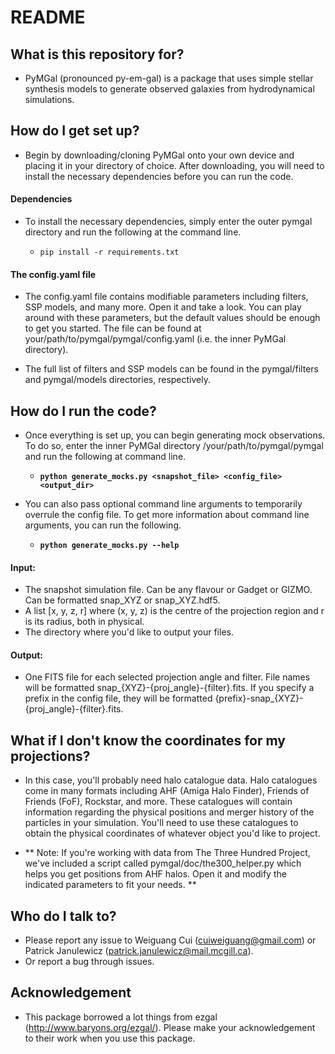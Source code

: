 # README


## What is this repository for?

* PyMGal (pronounced py-em-gal) is a package that uses simple stellar synthesis models to generate observed galaxies from hydrodynamical simulations.

## How do I get set up?

* Begin by downloading/cloning PyMGal onto your own device and placing it in your directory of choice. After downloading, you will need to install the necessary dependencies before you can run the code.

#### Dependencies 

* To install the necessary dependencies, simply enter the outer pymgal directory and run the following at the command line.

    * `pip install -r requirements.txt`


#### The config.yaml file

* The config.yaml file contains modifiable parameters including filters, SSP models, and many more. Open it and take a look. You can play around with these parameters, but the default values should be enough to get you started. The file can be found at your/path/to/pymgal/pymgal/config.yaml (i.e. the inner PyMGal directory). 

* The full list of filters and SSP models can be found in the pymgal/filters and pymgal/models directories, respectively. 


## How do I run the code?

* Once everything is set up, you can begin generating mock observations. To do so, enter the inner PyMGal directory /your/path/to/pymgal/pymgal and run the following at command line.

    *  **`python generate_mocks.py <snapshot_file> <config_file> <output_dir>`**



* You can also pass optional command line arguments to temporarily overrule the config file. To get more information about command line arguments, you can run the following. <br>

    * **`python generate_mocks.py --help`**
    

#### Input:

* The snapshot simulation file. Can be any flavour or Gadget or GIZMO. Can be formatted snap_XYZ or snap_XYZ.hdf5.
* A list [x, y, z, r] where (x, y, z) is the centre of the projection region and r is its radius, both in physical. 
* The directory where you'd like to output your files.

#### Output:
* One FITS file for each selected projection angle and filter. File names will be formatted snap_{XYZ}-{proj_angle}-{filter}.fits. If you specify a prefix in the config file, they will be formatted {prefix}-snap_{XYZ}-{proj_angle}-{filter}.fits.

## What if I don't know the coordinates for my projections?

* In this case, you'll probably need halo catalogue data. Halo catalogues come in many formats including AHF (Amiga Halo Finder), Friends of Friends (FoF), Rockstar, and more. These catalogues will contain information regarding the physical positions and merger history of the particles in your simulation. You'll need to use these catalogues to obtain the physical coordinates of whatever object you'd like to project.

* ** Note: If you're working with data from The Three Hundred Project, we've included a script called pymgal/doc/the300_helper.py which helps you get positions from AHF halos. Open it and modify the indicated parameters to fit your needs. **

## Who do I talk to?

*   Please report any issue to Weiguang Cui (cuiweiguang@gmail.com) or Patrick Janulewicz (patrick.janulewicz@mail.mcgill.ca).
*   Or report a bug through issues.

## Acknowledgement

*  This package borrowed a lot things from ezgal (<http://www.baryons.org/ezgal/>). Please make your acknowledgement to their work when you use this package.
